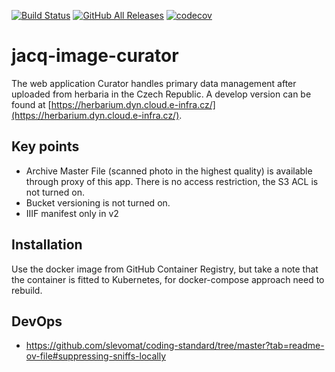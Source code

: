 [![Build Status](https://github.com/krkabol/jacq-image-curator/actions/workflows/publish.yml/badge.svg)](https://github.com/krkabol/jacq-image-curator/actions?query=workflow%3ABuild+branch%3Amain)
[![GitHub All Releases](https://img.shields.io/github/downloads/krkabol/jacq-image-curator/total)](https://github.com/krkabol/jacq-image-curator/releases)
[![codecov](https://codecov.io/gh/krkabol/jacq-image-curator/branch/main/graph/badge.svg?token=YOUR_TOKEN)](https://codecov.io/gh/krkabol/jacq-image-curator)

[//]: # (![PHPStan]&#40;https://img.shields.io/badge/style-level%207-brightgreen.svg?&label=phpstan&#41;)


# jacq-image-curator
The web application Curator handles primary data management after uploaded from herbaria in the Czech Republic. A develop version can be found at [https://herbarium.dyn.cloud.e-infra.cz/](https://herbarium.dyn.cloud.e-infra.cz/).

## Key points
* Archive Master File (scanned photo in the highest quality) is available through proxy of this app. There is no access restriction, the S3 ACL is not turned on.
* Bucket versioning is not turned on.
* IIIF manifest only in v2

## Installation
Use the docker image from GitHub Container Registry, but take a note that the container is fitted to Kubernetes, for docker-compose approach need to rebuild.

## DevOps
* https://github.com/slevomat/coding-standard/tree/master?tab=readme-ov-file#suppressing-sniffs-locally

